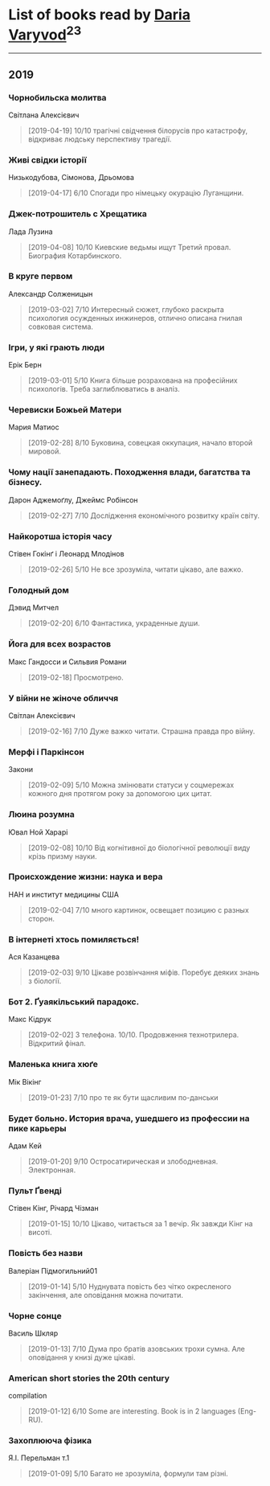 # List of books read by [Daria Varyvod](https://www.facebook.com/profile.php?id=829893410524253)<sup>23</sup>
---

## 2019

### Чорнобильска молитва
Світлана Алексієвич
> [2019-04-19] 10/10 трагічні свідчення білорусів про катастрофу, відкриває людську перспективу трагедії.


### Живі свідки історії
Низькодубова, Сімонова, Дрьомова
> [2019-04-17] 6/10 Спогади про німецьку окурацію Луганщини.


### Джек-потрошитель с Хрещатика
Лада Лузина
> [2019-04-08] 10/10 Киевские ведьмы ищут Третий провал. Биография Котарбинского.


### В круге первом
Александр Солженицын
> [2019-03-02] 7/10 Интересный сюжет, глубоко раскрыта психология осужденных инжинеров, отлично описана гнилая совковая система.


### Ігри, у які грають люди
Ерік Берн
> [2019-03-01] 5/10 Книга більше розрахована на професійних психологів. Треба заглиблюватись в аналіз.


### Черевиски Божьей Матери
Мария Матиос
> [2019-02-28] 8/10 Буковина, совецкая оккупация, начало второй мировой.


### Чому нації занепадають. Походження влади, багатства та бізнесу.
Дарон Аджемоґлу, Джеймс Робінсон
> [2019-02-27] 7/10 Дослідження економічного розвитку країн світу.


### Найкоротша історія часу
Стівен Гокінґ і Леонард Млодінов
> [2019-02-26] 5/10 Не все зрозуміла, читати цікаво, але важко.


### Голодный дом
Дэвид Митчел
> [2019-02-20] 6/10 Фантастика, украденные души.


### Йога для всех возрастов
Макс Гандосси и Сильвия Романи
> [2019-02-18] Просмотрено.


### У війни не жіноче обличчя
Світлан Алексієвич
> [2019-02-16] 7/10 Дуже важко читати. Страшна правда про війну.


### Мерфі і Паркінсон
Закони
> [2019-02-09] 5/10 Можна змінювати статуси у соцмережах кожного дня протягом року за допомогою цих цитат.


### Люина розумна
Ювал Ной Харарі
> [2019-02-08] 10/10 Від когнітивної до біологічної революції виду крізь призму науки.


### Происхождение жизни: наука и вера
НАН и институт медицины США
> [2019-02-04] 7/10 много картинок, освещает позицию с разных сторон.


### В інтернеті хтось помиляється!
Ася Казанцева
> [2019-02-03] 9/10 Цікаве розвінчання міфів. Поребує деяких знань з біології.


### Бот 2. Ґуаякільський парадокс.
Макс Кідрук
> [2019-02-02] З телефона. 10/10. Продовження технотрилера. Відкритий фінал.


### Маленька книга хюґе
Мік Вікінг
> [2019-01-23] 7/10 про те як бути щасливим по-данськи


### Будет больно. История врача, ушедшего из профессии на пике карьеры
Адам Кей
> [2019-01-20] 9/10 Остросатирическая и злободневная. Электронная.


### Пульт Ґвенді
Стівен Кінг, Річард Чізман
> [2019-01-15] 10/10 Цікаво, читається за 1 вечір. Як завжди Кінг на висоті.


### Повість без назви
Валеріан Підмогильний01
> [2019-01-14] 5/10 Нуднувата повість без чітко окресленого закінчення, але оповідання можна почитати.


### Чорне сонце
Василь Шкляр
> [2019-01-13] 7/10 Дума про братів азовських трохи сумна. Але оповідання у книзі дуже цікаві.


### American short stories the 20th century
compilation
> [2019-01-12] 6/10 Some are interesting. Book is in 2 languages (Eng-RU).


### Захоплююча фізика
Я.І. Перельман т.1
> [2019-01-09] 5/10 Багато не зрозуміла, формули там різні.



